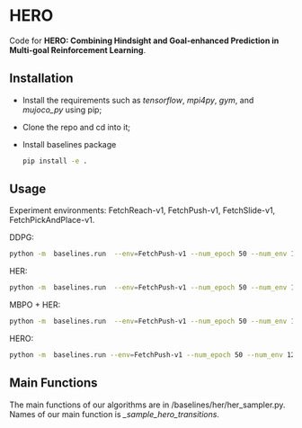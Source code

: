 # HERO
Code for **HERO: Combining Hindsight and Goal-enhanced Prediction in Multi-goal Reinforcement Learning**.

## Installation
- Install the requirements such as *tensorflow*, *mpi4py*, *gym*, and *mujoco_py* using pip;

- Clone the repo and cd into it;

- Install baselines package
    ```bash
    pip install -e .
    ```


## Usage
Experiment environments: FetchReach-v1, FetchPush-v1, FetchSlide-v1, FetchPickAndPlace-v1.

DDPG:
```bash
python -m  baselines.run  --env=FetchPush-v1 --num_epoch 50 --num_env 12 --noher True --log_path=~/logs/FetchPush_env12/ --save_path=~/ddpg/fetchpush/
```
HER:
```bash
python -m  baselines.run  --env=FetchPush-v1 --num_epoch 50 --num_env 12 --log_path=~/logs/FetchPush_env12/ --save_path=~/her/fetchpush/
```
MBPO + HER:
```bash
python -m  baselines.run  --env=FetchPush-v1 --num_epoch 50 --num_env 12 --mode mbpo --n_step 5  --log_path=~/logs/FetchPush_env12/ --save_path=~/mbpo/fetchpush/
```

HERO:
```bash
python -m  baselines.run --env=FetchPush-v1 --num_epoch 50 --num_env 12  --n_step 2 --mode hero --alpha 0.4 --log_path=~/logs/FetchPush_env12_nstep_2/ --save_path=~/policies/mmher/fetchpush/
```

## Main Functions
The main functions of our algorithms are in /baselines/her/her_sampler.py. Names of our main function is *_sample_hero_transitions*.


